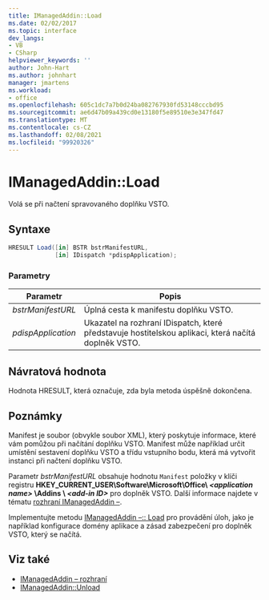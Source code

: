 ```yaml
---
title: IManagedAddin::Load
ms.date: 02/02/2017
ms.topic: interface
dev_langs:
- VB
- CSharp
helpviewer_keywords: ''
author: John-Hart
ms.author: johnhart
manager: jmartens
ms.workload:
- office
ms.openlocfilehash: 605c1dc7a7b0d24ba082767930fd53148cccbd95
ms.sourcegitcommit: ae6d47b09a439cd0e13180f5e89510e3e347fd47
ms.translationtype: MT
ms.contentlocale: cs-CZ
ms.lasthandoff: 02/08/2021
ms.locfileid: "99920326"
---
```

# <a name="imanagedaddinload"></a>IManagedAddin::Load
  Volá se při načtení spravovaného doplňku VSTO.

## <a name="syntax"></a>Syntaxe

```csharp
HRESULT Load([in] BSTR bstrManifestURL,
             [in] IDispatch *pdispApplication);
```

### <a name="parameters"></a>Parametry

|Parametr|Popis|
|---------------|-----------------|
|*bstrManifestURL*|Úplná cesta k manifestu doplňku VSTO.|
|*pdispApplication*|Ukazatel na rozhraní IDispatch, které představuje hostitelskou aplikaci, která načítá doplněk VSTO.|

## <a name="return-value"></a>Návratová hodnota
 Hodnota HRESULT, která označuje, zda byla metoda úspěšně dokončena.

## <a name="remarks"></a>Poznámky
 Manifest je soubor (obvykle soubor XML), který poskytuje informace, které vám pomůžou při načítání doplňku VSTO. Manifest může například určit umístění sestavení doplňku VSTO a třídu vstupního bodu, která má vytvořit instanci při načtení doplňku VSTO.

 Parametr *bstrManifestURL* obsahuje hodnotu `Manifest` položky v klíči registru **HKEY_CURRENT_USER\Software\Microsoft\Office\\ _\<application name>_ \Addins \\ _\<add-in ID>_** pro doplněk VSTO. Další informace najdete v tématu [rozhraní IManagedAddin –](../vsto/imanagedaddin-interface.md).

 Implementujte metodu [IManagedAddin –:: Load](../vsto/imanagedaddin-load.md) pro provádění úloh, jako je například konfigurace domény aplikace a zásad zabezpečení pro doplněk VSTO, který se načítá.

## <a name="see-also"></a>Viz také
- [IManagedAddin – rozhraní](../vsto/imanagedaddin-interface.md)
- [IManagedAddin::Unload](../vsto/imanagedaddin-unload.md)

